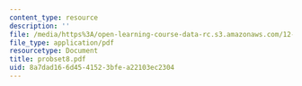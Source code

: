 ```yaml
---
content_type: resource
description: ''
file: /media/https%3A/open-learning-course-data-rc.s3.amazonaws.com/12-520-geodynamics-fall-2006/8a7dad166d4541523bfea22103ec2304_probset8.pdf
file_type: application/pdf
resourcetype: Document
title: probset8.pdf
uid: 8a7dad16-6d45-4152-3bfe-a22103ec2304
---
```

